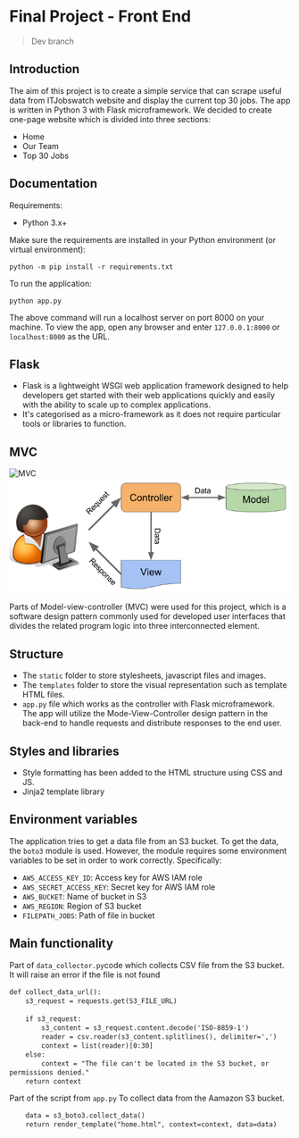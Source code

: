 # Final Project - Front End

> Dev branch

## Introduction
The aim of this project is to create a simple service that can scrape useful data from ITJobswatch website and display the current top 30 jobs.
The app is written in Python 3 with Flask microframework. We decided to create one-page website which is divided into three sections:
- Home
- Our Team
- Top 30 Jobs

## Documentation
Requirements:
- Python 3.x+

Make sure the requirements are installed in your Python environment (or virtual environment):
```
python -m pip install -r requirements.txt
```

To run the application:
```
python app.py
```

The above command will run a localhost server on port 8000 on your machine. To view the app, open any browser and enter `127.0.0.1:8000` or `localhost:8000` as the URL.


## Flask
- Flask is a lightweight WSGI web application framework designed to help developers get started with their web applications quickly and easily with the ability to scale up to complex applications.
- It's categorised as a micro-framework as it does not require particular tools or libraries to function.

## MVC
![MVC](mvc.png)
![img.png](img.png)

Parts of Model-view-controller (MVC) were used for this project, which is a software design pattern commonly used for developed user interfaces that divides the related program logic into three interconnected element.

## Structure
- The `static` folder to store stylesheets, javascript files and images.
- The `templates` folder to store the visual representation such as template HTML files.
- `app.py` file which works as the controller with Flask microframework. The app will utilize the Mode-View-Controller design pattern in the back-end to handle requests and distribute responses to the end user.

## Styles and libraries
- Style formatting has been added to the HTML structure using CSS and JS. 
- Jinja2 template library

## Environment variables
The application tries to get a data file from an S3 bucket. To get the data, the `boto3` module is used. However, the module requires some environment variables to be set in order to work correctly. Specifically:
- `AWS_ACCESS_KEY_ID`: Access key for AWS IAM role
- `AWS_SECRET_ACCESS_KEY`: Secret key for AWS IAM role
- `AWS_BUCKET`: Name of bucket in S3
- `AWS_REGION`: Region of S3 bucket
- `FILEPATH_JOBS`: Path of file in bucket


## Main functionality


Part of `data_collector.py`code which collects CSV file from the S3 bucket.  
It will raise an error if the file is not found
```
def collect_data_url():
    s3_request = requests.get(S3_FILE_URL)

    if s3_request: 
        s3_content = s3_request.content.decode('ISO-8859-1')
        reader = csv.reader(s3_content.splitlines(), delimiter=',')
        context = list(reader)[0:30]
    else:
        context = "The file can't be located in the S3 bucket, or permissions denied."
    return context
```


Part of the script from `app.py` To collect data from the Aamazon S3 bucket. 
```
    data = s3_boto3.collect_data()
    return render_template("home.html", context=context, data=data)  
```
